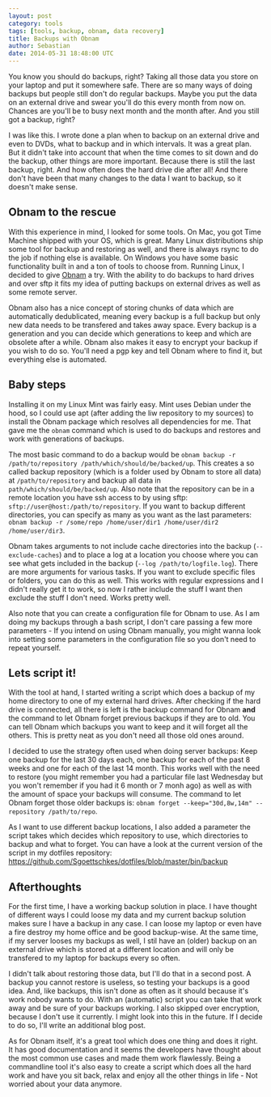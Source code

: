 ```yaml
---
layout: post
category: tools
tags: [tools, backup, obnam, data recovery]
title: Backups with Obnam
author: Sebastian
date: 2014-05-31 18:48:00 UTC
---
```

You know you should do backups, right? Taking all those data you store on your laptop and put it somewhere safe. There are so many ways of doing backups but people still don't do regular backups. Maybe you put the data on an external drive and swear you'll do this every month from now on. Chances are you'll be to busy next month and the month after. And you still got a backup, right?

I was like this. I wrote done a plan when to backup on an external drive and even to DVDs, what to backup and in which intervals. It was a great plan. But it didn't take into account that when the time comes to sit down and do the backup, other things are more important. Because there is still the last backup, right. And how often does the hard drive die after all! And there don't have been that many changes to the data I want to backup, so it doesn't make sense.

## Obnam to the rescue

With this experience in mind, I looked for some tools. On Mac, you got Time Machine shipped with your OS, which is great. Many Linux distributions ship some tool for backup and restoring as well, and there is always rsync to do the job if nothing else is available. On Windows you have some basic functionality built in and a ton of tools to choose from. Running Linux, I decided to give [Obnam](http://obnam.org) a try. With the ability to do backups to hard drives and over sftp it fits my idea of putting backups on external drives as well as some remote server.

Obnam also has a nice concept of storing chunks of data which are automatically dedublicated, meaning every backup is a full backup but only new data needs to be transfered and takes away space. Every backup is a generation and you can decide which generations to keep and which are obsolete after a while. Obnam also makes it easy to encrypt your backup if you wish to do so. You'll need a pgp key and tell Obnam where to find it, but everything else is automated.

## Baby steps

Installing it on my Linux Mint was fairly easy. Mint uses Debian under the hood, so I could use apt (after adding the liw repository to my sources) to install the Obnam package which resolves all dependencies for me. That gave me the `obnam` command which is used to do backups and restores and work with generations of backups.

The most basic command to do a backup would be `obnam backup -r /path/to/repository /path/which/should/be/backed/up`. This creates a so called backup repository (which is a folder used by Obnam to store all data) at `/path/to/repository` and backup all data in `path/which/should/be/backed/up`. Also note that the repository can be in a remote location you have ssh access to by using sftp: `sftp://user@host:/path/to/repository`. If you want to backup different directories, you can specify as many as you want as the last parameters: `obnam backup -r /some/repo /home/user/dir1 /home/user/dir2 /home/user/dir3`.

Obnam takes arguments to not include cache directories into the backup (`--exclude-caches`) and to place a log at a location you choose where you can see what gets included in the backup (`--log /path/to/logfile.log`). There are more arguments for various tasks. If you want to exclude specific files or folders, you can do this as well. This works with regular expressions and I didn't really get it to work, so now I rather include the stuff I want then exclude the stuff I don't need. Works pretty well.

Also note that you can create a configuration file for Obnam to use. As I am doing my backups through a bash script, I don't care passing a few more parameters - If you intend on using Obnam manually, you might wanna look into setting some parameters in the configuration file so you don't need to repeat yourself.

## Lets script it!

With the tool at hand, I started writing a script which does a backup of my home directory to one of my external hard drives. After checking if the hard drive is connected, all there is left is the backup command for Obnam **and** the command to let Obnam forget previous backups if they are to old. You can tell Obnam which backups you want to keep and it will forget all the others. This is pretty neat as you don't need all those old ones around.

I decided to use the strategy often used when doing server backups: Keep one backup for the last 30 days each, one backup for each of the past 8 weeks and one for each of the last 14 month. This works well with the need to restore (you might remember you had a particular file last Wednesday but you won't remember if you had it 6 month or 7 monh ago) as well as with the amount of space your backups will consume. The command to let Obnam forget those older backups is: `obnam forget --keep="30d,8w,14m" --repository /path/to/repo`.

As I want to use different backup locations, I also added a parameter the script takes which decides which repository to use, which directories to backup and what to forget. You can have a look at the current version of the script in my dotfiles repository: https://github.com/Sgoettschkes/dotfiles/blob/master/bin/backup

## Afterthoughts

For the first time, I have a working backup solution in place. I have thought of different ways I could loose my data and my current backup solution makes sure I have a backup in any case. I can loose my laptop or even have a fire destroy my home office and be good backup-wise. At the same time, if my server looses my backups as well, I stil have an (older) backup on an external drive which is stored at a different location and will only be transfered to my laptop for backups every so often.

I didn't talk about restoring those data, but I'll do that in a second post. A backup you cannot restore is useless, so testing your backups is a good idea. And, like backups, this isn't done as often as it should because it's work nobody wants to do. With an (automatic) script you can take that work away and be sure of your backups working. I also skipped over encryption, because I don't use it currently. I might look into this in the future. If I decide to do so, I'll write an additional blog post.

As for Obnam itself, it's a great tool which does one thing and does it right. It has good documentation and it seems the developers have thought about the most common use cases and made them work flawlessly. Being a commandline tool it's also easy to create a script which does all the hard work and have you sit back, relax and enjoy all the other things in life - Not worried about your data anymore.
